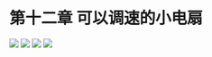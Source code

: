 # 第十二章 可以调速的小电扇

<img src="../img/go1/84.png" />

<img src="../img/go1/85.png" />

<img src="../img/go1/86.png" />

<img src="../img/go1/87.png" />